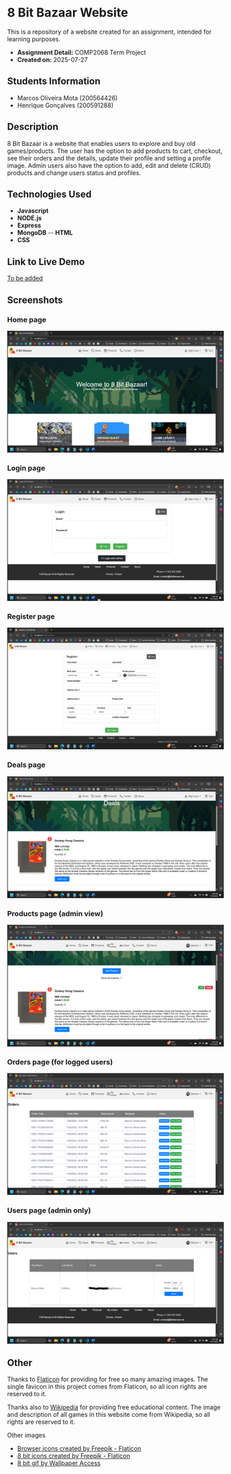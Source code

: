 # 8 Bit Bazaar Website

This is a repository of a website created for an assignment, intended for learning purposes.

- **Assignment Detail:** COMP2068 Term Project
- **Created on:** 2025-07-27

## Students Information

- Marcos Oliveira Mota (200564426)
- Henrique Gonçalves (200591288)

## Description

8 Bit Bazaar is a website that enables users to explore and buy old games/products. The user has the option to add products to cart, checkout, see their orders and the details, update their profile and setting a profile image. Admin users also have the option to add, edit and delete (CRUD) products and change users status and profiles.

## Technologies Used

- **Javascript**
- **NODE.js**
- **Express**
- **MongoDB**
-- **HTML**
- **CSS**

## Link to Live Demo

<a href="https://github.com/marcosmota5/8BitBazaar" title="Live project">To be added</a>

## Screenshots

### Home page
![Home page](./screenshots/home_page.png)

### Login page
![Login page](./screenshots/login_page.png)

### Register page
![Register page](./screenshots/register_page.png)

### Deals page
![Deals page](./screenshots/deals_page.png)

### Products page (admin view)
![Products page (admin view](./screenshots/products_for_admins_page.png)

### Orders page (for logged users)
![Orders page (for logged users)](./screenshots/orders_page.png)

### Users page (admin only)
![Users page (admin only)](./screenshots/users_page.png)

## Other

Thanks to <a href="https://www.flaticon.com/" title="Flaticon">Flaticon</a> for providing for free so many amazing images. The single favicon in this project comes from Flaticon, so all icon rights are reserved to it.

Thanks also to <a href="https://www.wikipedia.com/" title="Wikipedia">Wikipedia</a> for providing free educational content. The image and description of all games in this website come from Wikipedia, so all rights are reserved to it.

Other images

- <a href="https://www.flaticon.com/free-icons/browser" title="browser icons">Browser icons created by Freepik - Flaticon</a>
- <a href="https://www.flaticon.com/free-icons/8-bit" title="8 bit icons">8 bit icons created by Freepik - Flaticon</a>
- <a href="https://wallpaperaccess.com/8-bit-gif" title="8 bit gif">8 bit gif by Wallpaper Access</a>
